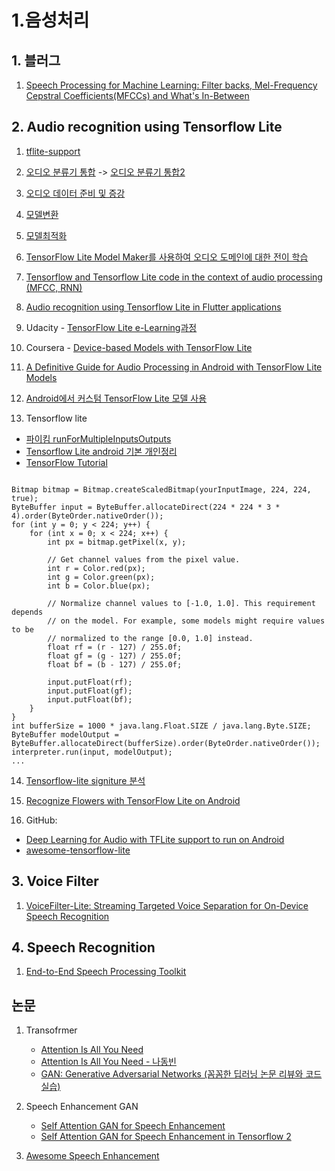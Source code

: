# 1.음성처리

## 1. 블러그
1. [Speech Processing for Machine Learning: Filter backs, Mel-Frequency Cepstral Coefficients(MFCCs) and What's In-Between](https://haythamfayek.com/2016/04/21/speech-processing-for-machine-learning.html)
 

## 2. Audio recognition using Tensorflow Lite

1. [tflite-support](https://github.com/tensorflow/tflite-support.git)

2. [오디오 분류기 통합](https://www.tensorflow.org/lite/tutorials/model_maker_audio_classification)
  -> [오디오 분류기 통합2](https://www.tensorflow.org/lite/inference_with_metadata/task_library/audio_classifier)

3. [오디오 데이터 준비 및 증강](https://www.tensorflow.org/io/tutorials/audio?hl=ko)

4. [모델변환](https://www.tensorflow.org/lite/convert)

5. [모델최적화](https://www.tensorflow.org/lite/performance/model_optimization)

6. [TensorFlow Lite Model Maker를 사용하여 오디오 도메인에 대한 전이 학습](https://www.tensorflow.org/lite/inference_with_metadata/task_library/audio_classifier)

7. [Tensorflow and Tensorflow Lite code in the context of audio processing (MFCC, RNN)](https://gist.github.com/padoremu/8288b47ce76e9530eb288d4eec2e0b4d)

8. [Audio recognition using Tensorflow Lite in Flutter applications](https://carolinamalbuquerque.medium.com/audio-recognition-using-tensorflow-lite-in-flutter-application-8a4ad39964ae)

9. Udacity - [TensorFlow Lite  e-Learning과정](https://www.udacity.com/course/intro-to-tensorflow-lite--ud190)

10. Coursera - [Device-based Models with TensorFlow Lite](https://www.coursera.org/learn/device-based-models-tensorflow#syllabus)

11. [A Definitive Guide for Audio Processing in Android with TensorFlow Lite Models](https://heartbeat.fritz.ai/a-definitive-guide-for-audio-processing-in-android-with-tensorflow-lite-models-d90de896f0c4)

12. [Android에서 커스텀 TensorFlow Lite 모델 사용](https://firebase.google.com/docs/ml/android/use-custom-models?hl=ko)

13. Tensorflow lite
  * [파이킴 runForMultipleInputsOutputs](https://pythonkim.tistory.com/134?category=703510)
  * [Tensorflow Lite android 기본 개인정리](https://wiserloner.tistory.com/1379)
  * [TensorFlow Tutorial](https://data-flair.training/blogs/tensorflow-tutorial/)

~~~

Bitmap bitmap = Bitmap.createScaledBitmap(yourInputImage, 224, 224, true);
ByteBuffer input = ByteBuffer.allocateDirect(224 * 224 * 3 * 4).order(ByteOrder.nativeOrder());
for (int y = 0; y < 224; y++) {
    for (int x = 0; x < 224; x++) {
        int px = bitmap.getPixel(x, y);

        // Get channel values from the pixel value.
        int r = Color.red(px);
        int g = Color.green(px);
        int b = Color.blue(px);

        // Normalize channel values to [-1.0, 1.0]. This requirement depends
        // on the model. For example, some models might require values to be
        // normalized to the range [0.0, 1.0] instead.
        float rf = (r - 127) / 255.0f;
        float gf = (g - 127) / 255.0f;
        float bf = (b - 127) / 255.0f;

        input.putFloat(rf);
        input.putFloat(gf);
        input.putFloat(bf);
    }
}
int bufferSize = 1000 * java.lang.Float.SIZE / java.lang.Byte.SIZE;
ByteBuffer modelOutput = ByteBuffer.allocateDirect(bufferSize).order(ByteOrder.nativeOrder());
interpreter.run(input, modelOutput);
...

~~~
14. [Tensorflow-lite signiture 분석](https://quizee-ab.tistory.com/14)

15. [Recognize Flowers with TensorFlow Lite on Android](https://developer.android.com/codelabs/recognize-flowers-with-tensorflow-on-android?hl=pt#0)

16. GitHub: 
  * [Deep Learning for Audio with TFLite support to run on Android](https://github.com/dhiraa/shabda)
  * [awesome-tensorflow-lite](https://github.com/margaretmz/awesome-tensorflow-lite)
  
## 3. Voice Filter 

1. [VoiceFilter-Lite: Streaming Targeted Voice Separation for On-Device Speech Recognition](https://google.github.io/speaker-id/publications/VoiceFilter-Lite/)

## 4. Speech Recognition
1. [End-to-End Speech Processing Toolkit](https://github.com/espnet/espnet)


## 논문
1. Transofrmer
   * [Attention Is All You Need](https://arxiv.org/pdf/1706.03762.pdf)
   * [Attention Is All You Need - 나동빈](https://www.youtube.com/watch?v=AA621UofTUA)
   * [GAN: Generative Adversarial Networks (꼼꼼한 딥러닝 논문 리뷰와 코드 실습)](https://www.youtube.com/watch?v=AVvlDmhHgC4&t=1245s)
   
2. Speech Enhancement GAN
   * [Self Attention GAN for Speech Enhancement](https://arxiv.org/pdf/2010.09132.pdf)
   * [Self Attention GAN for Speech Enhancement in Tensorflow 2](https://github.com/usimarit/sasegan)
 
3. [Awesome Speech Enhancement](https://github.com/nanahou/Awesome-Speech-Enhancement#Overview)





